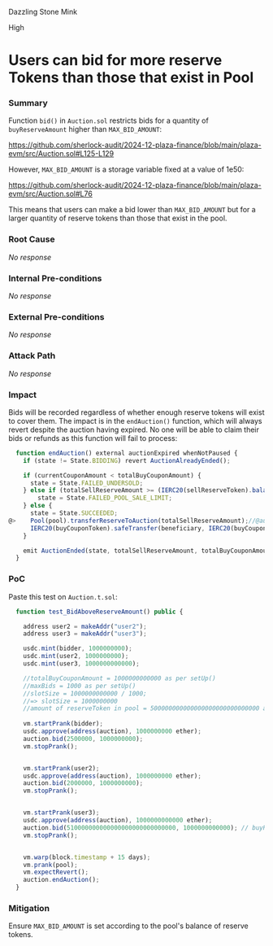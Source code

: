 Dazzling Stone Mink

High

# Users can bid for more reserve Tokens than those that exist in Pool

### Summary

Function `bid()` in `Auction.sol` restricts bids for a quantity of `buyReserveAmount` higher than `MAX_BID_AMOUNT`:

https://github.com/sherlock-audit/2024-12-plaza-finance/blob/main/plaza-evm/src/Auction.sol#L125-L129

However, `MAX_BID_AMOUNT` is a storage variable fixed at a value of 1e50:

https://github.com/sherlock-audit/2024-12-plaza-finance/blob/main/plaza-evm/src/Auction.sol#L76

This means that users can make a bid lower than `MAX_BID_AMOUNT` but for a larger quantity of reserve tokens than those that exist in the pool.

### Root Cause

_No response_

### Internal Pre-conditions

_No response_

### External Pre-conditions

_No response_

### Attack Path

_No response_

### Impact

Bids will be recorded regardless of whether enough reserve tokens will exist to cover them. The impact is in the `endAuction()` function, which will always revert despite the auction having expired.
No one will be able to claim their bids or refunds as this function will fail to process:


```javascript
  function endAuction() external auctionExpired whenNotPaused {
    if (state != State.BIDDING) revert AuctionAlreadyEnded();

    if (currentCouponAmount < totalBuyCouponAmount) {
      state = State.FAILED_UNDERSOLD;
    } else if (totalSellReserveAmount >= (IERC20(sellReserveToken).balanceOf(pool) * poolSaleLimit) / 100) {
        state = State.FAILED_POOL_SALE_LIMIT;
    } else {
      state = State.SUCCEEDED;
@>    Pool(pool).transferReserveToAuction(totalSellReserveAmount);//@audit - call can fail
      IERC20(buyCouponToken).safeTransfer(beneficiary, IERC20(buyCouponToken).balanceOf(address(this)));
    }

    emit AuctionEnded(state, totalSellReserveAmount, totalBuyCouponAmount);
  }
```

### PoC

Paste this test on `Auction.t.sol`:


```javascript
  function test_BidAboveReserveAmount() public {

    address user2 = makeAddr("user2");
    address user3 = makeAddr("user3");

    usdc.mint(bidder, 1000000000);
    usdc.mint(user2, 1000000000);
    usdc.mint(user3, 1000000000000);

    //totalBuyCouponAmount = 1000000000000 as per setUp()
    //maxBids = 1000 as per setUp()
    //slotSize = 1000000000000 / 1000;
    //=> slotSize = 1000000000
    //amount of reserveToken in pool = 500000000000000000000000000000 as per setUp()
    
    vm.startPrank(bidder);
    usdc.approve(address(auction), 1000000000 ether);
    auction.bid(2500000, 1000000000);
    vm.stopPrank();


    vm.startPrank(user2);
    usdc.approve(address(auction), 1000000000 ether);
    auction.bid(2000000, 1000000000);
    vm.stopPrank();


    vm.startPrank(user3);
    usdc.approve(address(auction), 1000000000000 ether);
    auction.bid(510000000000000000000000000000, 1000000000000); // buyReserveAmount > amount of reserveToken in pool
    vm.stopPrank();


    vm.warp(block.timestamp + 15 days);
    vm.prank(pool);    
    vm.expectRevert();
    auction.endAuction();
  }
```

### Mitigation

Ensure `MAX_BID_AMOUNT` is set according to the pool's balance of reserve tokens.